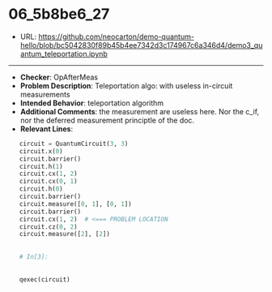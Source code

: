 # 06_5b8be6_27
 - URL: https://github.com/neocarton/demo-quantum-hello/blob/bc5042830f89b45b4ee7342d3c174967c6a346d4/demo3_quantum_teleportation.ipynb
---
 - **Checker**: OpAfterMeas
 - **Problem Description**: Teleportation algo: with useless in-circuit measurements
 - **Intended Behavior**: teleportation algorithm
 - **Additional Comments**: the measurement are useless here. Nor the c_if, nor the deferred measurement principtle of the doc.
 - **Relevant Lines**:
```python
   circuit = QuantumCircuit(3, 3)
   circuit.x(0)
   circuit.barrier()
   circuit.h(1)
   circuit.cx(1, 2)
   circuit.cx(0, 1)
   circuit.h(0)
   circuit.barrier()
   circuit.measure([0, 1], [0, 1])
   circuit.barrier()
   circuit.cx(1, 2)  # <=== PROBLEM LOCATION
   circuit.cz(0, 2)
   circuit.measure([2], [2])
   
   
   # In[3]:
   
   
   qexec(circuit)
   
```